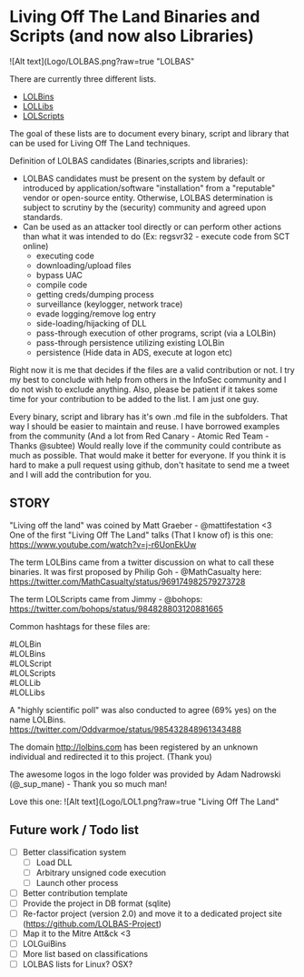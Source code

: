 # Living Off The Land Binaries and Scripts (and now also Libraries)

![Alt text](Logo/LOLBAS.png?raw=true "LOLBAS"

There are currently three different lists.

* [LOLBins](LOLBins.md)    
* [LOLLibs](LOLLibs.md)    
* [LOLScripts](LOLScripts.md)    


The goal of these lists are to document every binary, script and library that can be used for Living Off The Land techniques. 

Definition of LOLBAS candidates (Binaries,scripts and libraries):
* LOLBAS candidates must be present on the system by default or introduced by application/software "installation" from a "reputable" vendor or open-source entity. Otherwise, LOLBAS determination is subject to scrutiny by the (security) community and agreed upon standards.
* Can be used as an attacker tool directly or can perform other actions than what it was intended to do (Ex: regsvr32 - execute code from SCT online)
  * executing code
  * downloading/upload files
  * bypass UAC
  * compile code
  * getting creds/dumping process
  * surveillance (keylogger, network trace)
  * evade logging/remove log entry
  * side-loading/hijacking of DLL
  * pass-through execution of other programs, script (via a LOLBin)
  * pass-through persistence utilizing existing LOLBin
  * persistence (Hide data in ADS, execute at logon etc)

Right now it is me that decides if the files are a valid contribution or not. 
I try my best to conclude with help from others in the InfoSec community and I do not wish to exclude anything. 
Also, please be patient if it takes some time for your contribution to be added to the list. I am just one guy.   

Every binary, script and library has it's own .md file in the subfolders. That way I should be easier to maintain and reuse. 
I have borrowed examples from the community (And a lot from Red Canary - Atomic Red Team - Thanks @subtee)
Would really love if the community could contribute as much as possible. That would make it better for everyone.
If you think it is hard to make a pull request using github, don't hasitate to send me a tweet and I will add the contribution for you.


## STORY
"Living off the land" was coined by Matt Graeber - @mattifestation <3    
One of the first "Living Off The Land" talks (That I know of) is this one:
https://www.youtube.com/watch?v=j-r6UonEkUw   

The term LOLBins came from a twitter discussion on what to call these binaries. It was first proposed by Philip Goh - @MathCasualty here:
https://twitter.com/MathCasualty/status/969174982579273728

The term LOLScripts came from Jimmy - @bohops: 
https://twitter.com/bohops/status/984828803120881665

Common hashtags for these files are:

#LOLBin   
#LOLBins   
#LOLScript   
#LOLScripts   
#LOLLib   
#LOLLibs   

A "highly scientific poll" was also conducted to agree (69% yes) on the name LOLBins.
https://twitter.com/Oddvarmoe/status/985432848961343488 

The domain http://lolbins.com has been registered by an unknown individual and redirected it to this project. (Thank you)

The awesome logos in the logo folder was provided by Adam Nadrowski (@_sup_mane) - Thank you so much man! 

Love this one:
![Alt text](Logo/LOL1.png?raw=true "Living Off The Land"

## Future work / Todo list
- [ ] Better classification system
	- [ ] Load DLL
	- [ ] Arbitrary unsigned code execution
	- [ ] Launch other process
- [ ] Better contribution template
- [ ] Provide the project in DB format (sqlite)
- [ ] Re-factor project (version 2.0) and move it to a dedicated project site (https://github.com/LOLBAS-Project)
- [ ] Map it to the Mitre Att&ck <3
- [ ] LOLGuiBins
- [ ] More list based on classifications
- [ ] LOLBAS lists for Linux? OSX?